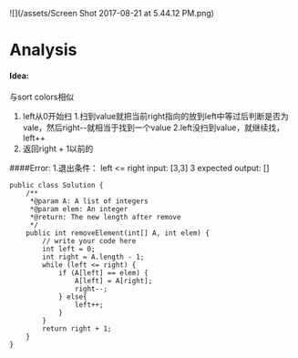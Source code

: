 ![](/assets/Screen Shot 2017-08-21 at 5.44.12 PM.png)
# Analysis
#### Idea:
与sort colors相似
1. left从0开始扫
    1.扫到value就把当前right指向的放到left中等过后判断是否为vale，然后right--就相当于找到一个value
    2.left没扫到value，就继续找，left++
3. 返回right + 1以前的

####Error:
1.退出条件： left <= right
    input: [3,3] 3
    expected output: []



```
public class Solution {
    /** 
     *@param A: A list of integers
     *@param elem: An integer
     *@return: The new length after remove
     */
    public int removeElement(int[] A, int elem) {
        // write your code here
        int left = 0;
        int right = A.length - 1;
        while (left <= right) {
            if (A[left] == elem) {
                A[left] = A[right];
                right--;
            } else{
                left++;
            }
        }
        return right + 1;
    }
}

```

